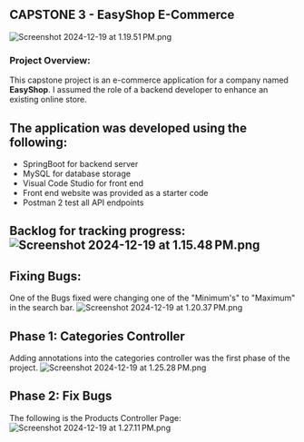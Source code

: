 ## CAPSTONE 3 - EasyShop E-Commerce 
![Screenshot 2024-12-19 at 1.19.51 PM.png](src/main/java/Screenshot%202024-12-19%20at%201.19.51%E2%80%AFPM.png)
### Project Overview:
This capstone project is an e-commerce application for a company named **EasyShop**. I assumed the role of a backend developer to enhance an existing online store. 

## The application was developed using the following: 
- SpringBoot for backend server 
- MySQL for database storage 
- Visual Code Studio for front end 
- Front end website was provided as a starter code 
- Postman 2 test all API endpoints 

## Backlog for tracking progress:![Screenshot 2024-12-19 at 1.15.48 PM.png](src/main/java/Screenshot%202024-12-19%20at%201.15.48%E2%80%AFPM.png)

## Fixing Bugs:
One of the Bugs fixed were changing one of the "Minimum's" to "Maximum" in the search bar.
![Screenshot 2024-12-19 at 1.20.37 PM.png](src/main/java/Screenshot%202024-12-19%20at%201.20.37%E2%80%AFPM.png)

## Phase 1: Categories Controller 
Adding annotations into the categories controller was the first phase of the project. 
![Screenshot 2024-12-19 at 1.25.28 PM.png](src/main/java/Screenshot%202024-12-19%20at%201.25.28%E2%80%AFPM.png)

## Phase 2: Fix Bugs 
The following is the Products Controller Page: 
![Screenshot 2024-12-19 at 1.27.11 PM.png](src/main/java/Screenshot%202024-12-19%20at%201.27.11%E2%80%AFPM.png)


